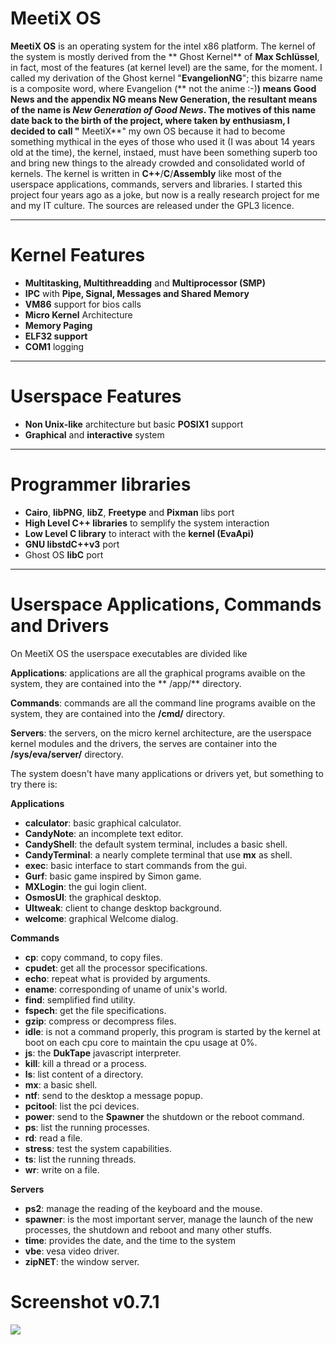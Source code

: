 # MeetiX OS

**MeetiX OS** is an operating system for the intel x86 platform. The kernel of the system is mostly derived from the **
Ghost Kernel** of **Max Schlüssel**, in fact, most of the features (at kernel level) are the same, for the moment. I
called my derivation of the Ghost kernel "**EvangelionNG**"; this bizarre name is a composite word, where Evangelion (**
not the anime :-)**) means **Good News**
and the appendix **NG** means **New Generation**, the resultant means of the name is ***New Generation of Good News***.
The motives of this name date back to the birth of the project, where taken by enthusiasm, I decided to call "**
MeetiX**" my own OS because it had to become something mythical in the eyes of those who used it (I was about 14 years
old at the time), the kernel, instaed, must have been something superb too and bring new things to the already crowded
and consolidated world of kernels. The kernel is written in **C++**/**C**/**Assembly** like most of the userspace
applications, commands, servers and libraries. I started this project four years ago as a joke, but now is a really
research project for me and my IT culture. The sources are released under the GPL3 licence.
****

# Kernel Features

- **Multitasking, Multithreadding** and **Multiprocessor (SMP)**
- **IPC** with **Pipe, Signal, Messages and Shared Memory**
- **VM86** support for bios calls
- **Micro Kernel** Architecture
- **Memory Paging**
- **ELF32 support**
- **COM1** logging

****

# Userspace Features

- **Non Unix-like** architecture but basic **POSIX1** support
- **Graphical** and **interactive** system

****

# Programmer libraries

- **Cairo**, **libPNG**, **libZ**, **Freetype** and **Pixman** libs port
- **High Level C++ libraries** to semplify the system interaction
- **Low Level C library** to interact with the **kernel (EvaApi)**
- **GNU libstdC++v3** port
- Ghost OS **libC** port

****

# Userspace Applications, Commands and Drivers

On MeetiX OS the userspace executables are divided like

**Applications**: applications are all the graphical programs avaible on the system, they are contained into the **
/app/** directory.

**Commands**: commands are all the command line programs avaible on the system, they are contained into the **/cmd/**
directory.

**Servers**: the servers, on the micro kernel architecture, are the userspace kernel modules and the drivers, the serves
are container into the **/sys/eva/server/** directory.

The system doesn't have many applications or drivers yet, but something to try there is:

**Applications**

- **calculator**: basic graphical calculator.
- **CandyNote**: an incomplete text editor.
- **CandyShell**: the default system terminal, includes a basic shell.
- **CandyTerminal**: a nearly complete terminal that use **mx** as shell.
- **exec**: basic interface to start commands from the gui.
- **Gurf**: basic game inspired by Simon game.
- **MXLogin**: the gui login client.
- **OsmosUI**: the graphical desktop.
- **UItweak**: client to change desktop background.
- **welcome**: graphical Welcome dialog.

**Commands**

- **cp**: copy command, to copy files.
- **cpudet**: get all the processor specifications.
- **echo**: repeat what is provided by arguments.
- **ename**: corresponding of uname of unix's world.
- **find**: semplified find utility.
- **fspech**: get the file specifications.
- **gzip**: compress or decompress files.
- **idle**: is not a command properly, this program is started by the kernel at boot on each cpu core to maintain the
  cpu usage at 0%.
- **js**: the **DukTape** javascript interpreter.
- **kill**: kill a thread or a process.
- **ls**: list content of a directory.
- **mx**: a basic shell.
- **ntf**: send to the desktop a message popup.
- **pcitool**: list the pci devices.
- **power**: send to the **Spawner** the shutdown or the reboot command.
- **ps**: list the running processes.
- **rd**: read a file.
- **stress**: test the system capabilities.
- **ts**: list the running threads.
- **wr**: write on a file.

**Servers**

- **ps2**:     manage the reading of the keyboard and the mouse.
- **spawner**: is the most important server, manage the launch of the new processes, the shutdown and reboot and many
  other stuffs.
- **time**:    provides the date, and the time to the system
- **vbe**:     vesa video driver.
- **zipNET**:  the window server.

# Screenshot v0.7.1

![](http://www.meetixos.org/wp-content/uploads/2017/11/Screenshot_20171023_171358-768x577.png)
